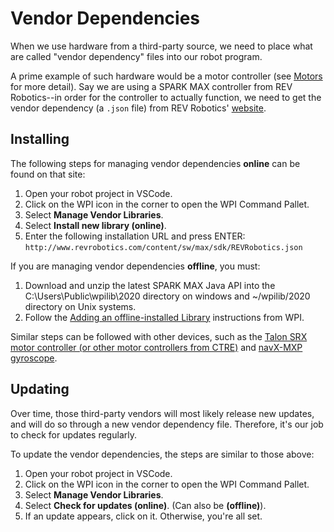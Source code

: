 # Vendor Dependencies

When we use hardware from a third-party source, we need to place what are called "vendor dependency" files into our robot program.

A prime example of such hardware would be a motor controller (see [Motors](https://frc1257.github.io/robotics-training/#/frc/1-Basics/2-Motors) for more detail). Say we are using a SPARK MAX controller from REV Robotics--in order for the controller to actually function, we need to get the vendor dependency (a `.json` file) from REV Robotics' [website](http://www.revrobotics.com/sparkmax-software/).

## Installing

The following steps for managing vendor dependencies **online** can be found on that site:

1. Open your robot project in VSCode.
2. Click on the WPI icon in the corner to open the WPI Command Pallet.
3. Select **Manage Vendor Libraries**.
4. Select **Install new library (online)**.
5. Enter the following installation URL and press ENTER:
`http://www.revrobotics.com/content/sw/max/sdk/REVRobotics.json`

If you are managing vendor dependencies **offline**, you must:

1. Download and unzip the latest SPARK MAX Java API into the C:\Users\Public\wpilib\2020 directory on windows and ~/wpilib/2020 directory on Unix systems.
2. Follow the [Adding an offline-installed Library](https://docs.wpilib.org/en/latest/docs/software/wpilib-overview/3rd-party-libraries.html) instructions from WPI.

Similar steps can be followed with other devices, such as the [Talon SRX motor controller (or other motor controllers from CTRE)](https://phoenix-documentation.readthedocs.io/en/latest/ch05a_CppJava.html) and [navX-MXP gyroscope](https://pdocs.kauailabs.com/navx-mxp/software/roborio-libraries/java/).

## Updating

Over time, those third-party vendors will most likely release new updates, and will do so through a new vendor dependency file. Therefore, it's our job to check for updates regularly.

To update the vendor dependencies, the steps are similar to those above:

1. Open your robot project in VSCode.
2. Click on the WPI icon in the corner to open the WPI Command Pallet.
3. Select **Manage Vendor Libraries**.
4. Select **Check for updates (online)**. (Can also be **(offline)**).
5. If an update appears, click on it. Otherwise, you're all set.

